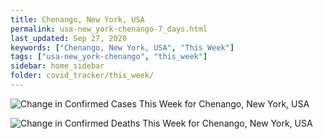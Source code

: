 ```yaml
---
title: Chenango, New York, USA
permalink: usa-new_york-chenango-7_days.html
last_updated: Sep 27, 2020
keywords: ["Chenango, New York, USA", "This Week"]
tags: ["usa-new_york-chenango", "this_week"]
sidebar: home_sidebar
folder: covid_tracker/this_week/
---
```


![Change in Confirmed Cases This Week for Chenango, New York, USA](images/graphs/usa-new_york-chenango-delta_confirmed-7_days_graph.png)

![Change in Confirmed Deaths This Week for Chenango, New York, USA](images/graphs/usa-new_york-chenango-delta_deaths-7_days_graph.png)
